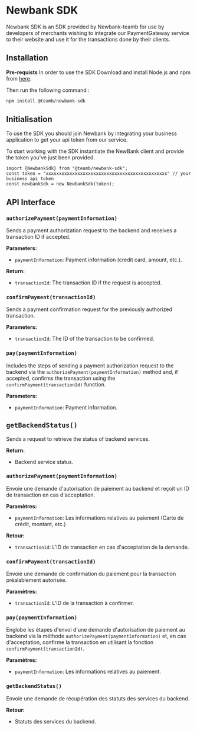 # Newbank SDK

Newbank SDK is an SDK provided by Newbank-teamb for use by developers of merchants wishing to integrate our PaymentGateway service to their website and use it for the transactions done by their clients.

## Installation

**Pre-requists** 
In order to use the SDK Download and install Node.js and npm from [here](https://nodejs.org/en/download/).

Then run the following command : 
```bash
npm install @teamb/newbank-sdk
```

## Initialisation

To use the SDK you should join Newbank by integrating your business application to get your api token from our service. 

To start working with the SDK instantiate the NewBank client and provide the token you've just been provided.

```JS
import {NewbankSdk} from "@teamb/newbank-sdk";
const token = "xxxxxxxxxxxxxxxxxxxxxxxxxxxxxxxxxxxxxxxxxxxxxx" // your business api token
const newbankSdk = new NewbankSdk(token);
```

## API Interface

### `authorizePayment(paymentInformation)`

Sends a payment authorization request to the backend and receives a transaction ID if accepted.

**Parameters:**
- `paymentInformation`: Payment information (credit card, amount, etc.).

**Return:**
- `transactionId`: The transaction ID if the request is accepted.

### `confirmPayment(transactionId)`

Sends a payment confirmation request for the previously authorized transaction.

**Parameters:**
- `transactionId`: The ID of the transaction to be confirmed.

### `pay(paymentInformation)`

Includes the steps of sending a payment authorization request to the backend via the `authorizePayment(paymentInformation)` method and, if accepted, confirms the transaction using the `confirmPayment(transactionId)` function.

**Parameters:**
- `paymentInformation`: Payment information.

## `getBackendStatus()`

Sends a request to retrieve the status of backend services.

**Return:**
- Backend service status.

### `authorizePayment(paymentInformation)`

Envoie une demande d'autorisation de paiement au backend et reçoit un ID de transaction en cas d'acceptation.

**Paramètres:**
- `paymentInformation`: Les informations relatives au paiement (Carte de crédit, montant, etc.)

**Retour:**
- `transactionId`: L'ID de transaction en cas d'acceptation de la demande.

### `confirmPayment(transactionId)`

Envoie une demande de confirmation du paiement pour la transaction préalablement autorisée.

**Paramètres:**
- `transactionId`: L'ID de la transaction à confirmer.

### `pay(paymentInformation)`

Englobe les étapes d'envoi d'une demande d'autorisation de paiement au backend via la méthode `authorizePayment(paymentInformation)` et, en cas d'acceptation, confirme la transaction en utilisant la fonction `confirmPayment(transactionId)`.

**Paramètres:**
- `paymentInformation`: Les informations relatives au paiement.

### `getBackendStatus()`

Envoie une demande de récupération des statuts des services du backend.

**Retour:**
- Statuts des services du backend.
